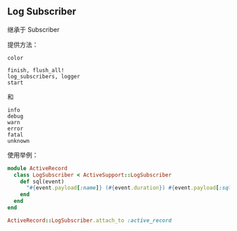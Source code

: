 ## Log Subscriber

继承于 Subscriber

提供方法：

```
color

finish, flush_all!
log_subscribers, logger
start
```

和

```
info
debug
warn
error
fatal
unknown
```

使用举例：

```ruby
module ActiveRecord
  class LogSubscriber < ActiveSupport::LogSubscriber
    def sql(event)
      "#{event.payload[:name]} (#{event.duration}) #{event.payload[:sql]}"
    end
  end
end

ActiveRecord::LogSubscriber.attach_to :active_record
```
